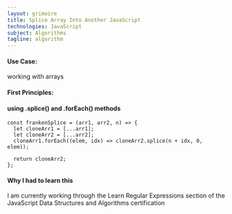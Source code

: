 ```yaml
---
layout: grimoire
title: Splice Array Into Another JavaScript
technologies: JavaScript
subject: Algorithms
tagline: algorithm
---
```


#### Use Case:
working with arrays
#### First Principles:

#### using .splice() and .forEach() methods
```
const frankenSplice = (arr1, arr2, n) => {
  let cloneArr1 = [...arr1];
  let cloneArr2 = [...arr2];
  cloneArr1.forEach((elem, idx) => cloneArr2.splice(n + idx, 0, elem));

  return cloneArr2;
};
```

#### Why I had to learn this
I am currently working through the Learn Regular Expressions section of the JavaScript Data Structures and Algorithms certification
